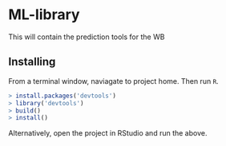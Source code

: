 # ML-library
This will contain the prediction tools for the WB

## Installing

From a terminal window, naviagate to project home. Then run `R`.

```R
> install.packages('devtools')
> library('devtools')
> build()
> install()
```

Alternatively, open the project in RStudio and run the above.
